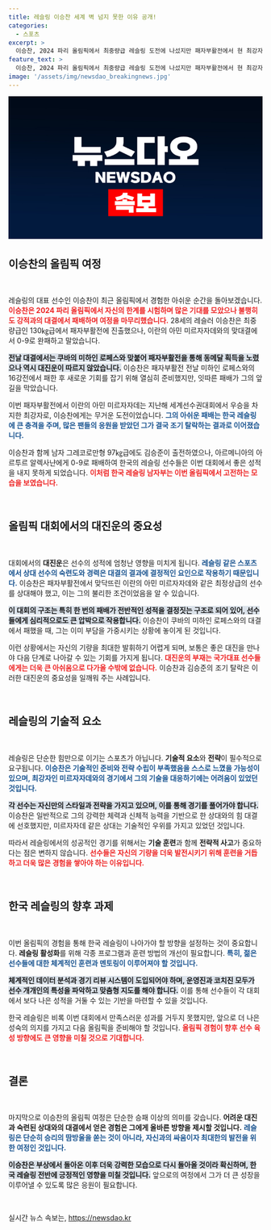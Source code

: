 ```yaml
---
title: 레슬링 이승찬 세계 벽 넘지 못한 이유 공개!
categories:
  - 스포츠
excerpt: >
  이승찬, 2024 파리 올림픽에서 최중량급 레슬링 도전에 나섰지만 패자부활전에서 현 최강자에게 무릎을 꿇으며 아쉬운 여정을 마감했다. 클릭해서 더 알아보세요!
feature_text: >
  이승찬, 2024 파리 올림픽에서 최중량급 레슬링 도전에 나섰지만 패자부활전에서 현 최강자에게 무릎을 꿇으며 아쉬운 여정을 마감했다. 클릭해서 더 알아보세요!
image: '/assets/img/newsdao_breakingnews.jpg'
---
```


<p><img src="/assets/img/newsdao_breakingnews.jpg" alt="firstkoreanews 속보" /></p>

<h2 data-ke-size="size26">이승찬의 올림픽 여정</h2>

<p data-ke-size="size16">&nbsp;</p>

<p>레슬링의 대표 선수인 이승찬이 최근 올림픽에서 경험한 아쉬운 순간을 돌아보겠습니다. <b><span style="color: #ee2323;">이승찬은 2024 파리 올림픽에서 자신의 한계를 시험하며 많은 기대를 모았으나 불행히도 강적과의 대결에서 패배하며 여정을 마무리했습니다.</span></b> 28세의 레슬러 이승찬은 최중량급인 130㎏급에서 패자부활전에 진출했으나, 이란의 아민 미르자자데와의 맞대결에서 0-9로 완패하고 말았습니다.</p>

<p><b><span style="background-color: #21538527;">전날 대결에서는 쿠바의 미하인 로페스와 맞붙어 패자부활전을 통해 동메달 획득을 노렸으나 역시 대진운이 따르지 않았습니다.</span></b> 이승찬은 패자부활전 전날 미하인 로페스와의 16강전에서 패한 후 새로운 기회를 잡기 위해 열심히 준비했지만, 잇따른 패배가 그의 앞길을 막았습니다. </p>

<p>이번 패자부활전에서 이란의 아민 미르자자데는 지난해 세계선수권대회에서 우승을 차지한 최강자로, 이승찬에게는 무거운 도전이었습니다. <b><span style="color: #1a5490;">그의 아쉬운 패배는 한국 레슬링에 큰 충격을 주며, 많은 팬들의 응원을 받았던 그가 결국 조기 탈락하는 결과로 이어졌습니다.</span></b></p>

<p>이승찬과 함께 남자 그레코로만형 97㎏급에도 김승준이 출전하였으나, 아르메니아의 아르투르 알렉사냔에게 0-9로 패배하여 한국의 레슬링 선수들은 이번 대회에서 좋은 성적을 내지 못하게 되었습니다. <b><span style="color: #ee2323;">이처럼 한국 레슬링 남자부는 이번 올림픽에서 고전하는 모습을 보였습니다.</span></b></p>

<p data-ke-size="size16">&nbsp;</p>

<h2 data-ke-size="size26">올림픽 대회에서의 대진운의 중요성</h2>

<p data-ke-size="size16">&nbsp;</p>

<p>대회에서의 <b>대진운</b>은 선수의 성적에 엄청난 영향을 미치게 됩니다. <b><span style="color: #1a5490;">레슬링 같은 스포츠에서 상대 선수의 숙련도와 경력은 대결의 결과에 결정적인 요인으로 작용하기 때문입니다.</span></b> 이승찬은 패자부활전에서 맞닥뜨린 이란의 아민 미르자자데와 같은 최정상급의 선수를 상대해야 했고, 이는 그의 불리한 조건이었음을 알 수 있습니다. </p>

<p><b><span style="background-color: #21538527;">이 대회의 구조는 특히 한 번의 패배가 전반적인 성적을 결정짓는 구조로 되어 있어, 선수들에게 심리적으로도 큰 압박으로 작용합니다.</span></b> 이승찬이 쿠바의 미하인 로페스와의 대결에서 패했을 때, 그는 이미 부담을 가중시키는 상황에 놓이게 된 것입니다. </p>

<p>이런 상황에서는 자신의 기량을 최대한 발휘하기 어렵게 되며, 보통은 좋은 대진을 만나야 다음 단계로 나아갈 수 있는 기회를 가지게 됩니다. <b><span style="color: #ee2323;">대진운의 부재는 국가대표 선수들에게는 더욱 큰 아쉬움으로 다가올 수밖에 없습니다.</span></b> 이승찬과 김승준의 조기 탈락은 이러한 대진운의 중요성을 일깨워 주는 사례입니다.</p>

<p data-ke-size="size16">&nbsp;</p>

<h2 data-ke-size="size26">레슬링의 기술적 요소</h2>

<p data-ke-size="size16">&nbsp;</p>

<p>레슬링은 단순한 힘만으로 이기는 스포츠가 아닙니다. <b>기술적 요소</b>와 <b>전략</b>이 필수적으로 요구됩니다. <b><span style="color: #1a5490;">이승찬은 기술적인 준비와 전략 수립이 부족했음을 스스로 느꼈을 가능성이 있으며, 최강자인 미르자자데와의 경기에서 그의 기술을 대응하기에는 어려움이 있었던 것입니다.</span></b> </p>

<p><b><span style="background-color: #21538527;">각 선수는 자신만의 스타일과 전략을 가지고 있으며, 이를 통해 경기를 풀어가야 합니다.</span></b> 이승찬은 일반적으로 그의 강력한 체력과 신체적 능력을 기반으로 한 상대와의 힘 대결에 선호했지만, 미르자자데 같은 상대는 기술적인 우위를 가지고 있었던 것입니다.</p>

<p>따라서 레슬링에서의 성공적인 경기를 위해서는 <b>기술 훈련</b>과 함께 <b>전략적 사고</b>가 중요하다는 점은 변하지 않습니다. <b><span style="color: #ee2323;">선수들은 자신의 기량을 더욱 발전시키기 위해 훈련을 거듭하고 더욱 많은 경험을 쌓아야 하는 이유입니다.</span></b></p>

<p data-ke-size="size16">&nbsp;</p>

<h2 data-ke-size="size26">한국 레슬링의 향후 과제</h2>

<p data-ke-size="size16">&nbsp;</p>

<p>이번 올림픽의 경험을 통해 한국 레슬링이 나아가야 할 방향을 설정하는 것이 중요합니다. <b>레슬링 활성화</b>를 위해 각종 프로그램과 훈련 방법의 개선이 필요합니다. <b><span style="color: #1a5490;">특히, 젊은 선수들에 대한 체계적인 훈련과 멘토링이 이루어져야 할 것입니다.</span></b></p>

<p><b><span style="background-color: #21538527;">체계적인 데이터 분석과 경기 리뷰 시스템이 도입되어야 하며, 운영진과 코치진 모두가 선수 개개인의 특성을 파악하고 맞춤형 지도를 해야 합니다.</span></b> 이를 통해 선수들이 각 대회에서 보다 나은 성적을 거둘 수 있는 기반을 마련할 수 있을 것입니다.</p>

<p>한국 레슬링은 비록 이번 대회에서 만족스러운 성과를 거두지 못했지만, 앞으로 더 나은 성숙의 의지를 가지고 다음 올림픽을 준비해야 할 것입니다. <b><span style="color: #ee2323;">올림픽 경험이 향후 선수 육성 방향에도 큰 영향을 미칠 것으로 기대합니다.</span></b></p>

<p data-ke-size="size16">&nbsp;</p>

<h2 data-ke-size="size26">결론</h2>

<p data-ke-size="size16">&nbsp;</p>

<p>마지막으로 이승찬의 올림픽 여정은 단순한 승패 이상의 의미를 갖습니다. <b>어려운 대진과 숙련된 상대와의 대결에서 얻은 경험은 그에게 올바른 방향을 제시할 것입니다.</b> <b><span style="color: #1a5490;">레슬링은 단순히 승리의 땀방울을 쏟는 것이 아니라, 자신과의 싸움이자 최대한의 발전을 위한 여정인 것입니다.</span></b></p>

<p><b><span style="background-color: #21538527;">이승찬은 부상에서 돌아온 이후 더욱 강력한 모습으로 다시 돌아올 것이라 확신하며, 한국 레슬링 전반에 긍정적인 영향을 미칠 것입니다.</span></b> 앞으로의 여정에서 그가 더 큰 성장을 이루어낼 수 있도록 많은 응원이 필요합니다. </p>

<p data-ke-size="size16">&nbsp;</p>
실시간 뉴스 속보는, <a href="https://newsdao.kr" rel="dofollow">https://newsdao.kr</a>



